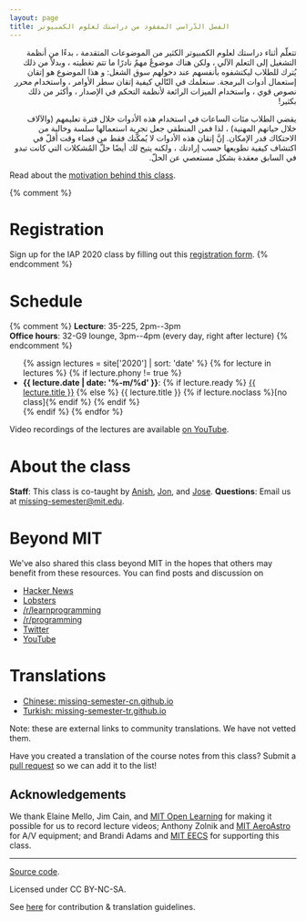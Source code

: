 ```yaml
---
layout: page
title: الفصل الدّراسي المفقود من دراستك لعلوم الكمبيوتر
---
```


<div dir="rtl">

تتعلّم أثناء دراستك لعلوم الكمبيوتر الكثير من الموضوعات المتقدمة ، بدءًا من أنظمة التشغيل إلى التعلم الآلي ، ولكن هناك موضوعٌ مهمٌ نادرًا ما تتم تغطيته ، وبدلاً من ذلك يُترك للطلاب ليكتشفوه بأنفسهم عند دخولهم سوق الشغل: و هذا الموضوع هو إتقان إستعمال أدوات البرمجة. سنعلمك في التّالي كيفية إتقان سطر الأوامر ، واستخدام محرر نصوص قوي ، واستخدام الميزات الرائعة لأنظمة التحكم في الإصدار ، وأكثر من ذلك بكثير!

يقضي الطلاب مئات الساعات في استخدام هذه الأدوات خلال فترة تعليمهم (والآلاف خلال حياتهم المهنية) ، لذا فمن المنطقي جعل تجربة استعمالها سلسة وخالية من الاحتكاك قدر الإمكان. إنَّ إتقان هذه الأدوات لا يُمكّنك فقط من قضاء وقت أقلّ في اكتشاف كيفية تطويعها حسب إرادتك ، ولكنه يتيح لك أيضًا حلَّ المُشكلات التي كانت تبدو في السابق معقدة بشكل مستعصي عن الحلّ.

</div>

Read about the [motivation behind this class](/about/).

{% comment %}
# Registration

Sign up for the IAP 2020 class by filling out this [registration form](https://forms.gle/TD1KnwCSV52qexVt9).
{% endcomment %}

# Schedule

{% comment %}
**Lecture**: 35-225, 2pm--3pm<br>
**Office hours**: 32-G9 lounge, 3pm--4pm (every day, right after lecture)
{% endcomment %}

<ul>
{% assign lectures = site['2020'] | sort: 'date' %}
{% for lecture in lectures %}
    {% if lecture.phony != true %}
        <li>
        <strong>{{ lecture.date | date: '%-m/%d' }}</strong>:
        {% if lecture.ready %}
            <a href="{{ lecture.url }}">{{ lecture.title }}</a>
        {% else %}
            {{ lecture.title }} {% if lecture.noclass %}[no class]{% endif %}
        {% endif %}
        </li>
    {% endif %}
{% endfor %}
</ul>

Video recordings of the lectures are available [on
YouTube](https://www.youtube.com/playlist?list=PLyzOVJj3bHQuloKGG59rS43e29ro7I57J).

# About the class

**Staff**: This class is co-taught by [Anish](https://www.anishathalye.com/), [Jon](https://thesquareplanet.com/), and [Jose](http://josejg.com/).
**Questions**: Email us at [missing-semester@mit.edu](mailto:missing-semester@mit.edu).

# Beyond MIT

We've also shared this class beyond MIT in the hopes that others may
benefit from these resources. You can find posts and discussion on

 - [Hacker News](https://news.ycombinator.com/item?id=22226380)
 - [Lobsters](https://lobste.rs/s/ti1k98/missing_semester_your_cs_education_mit)
 - [/r/learnprogramming](https://www.reddit.com/r/learnprogramming/comments/eyagda/the_missing_semester_of_your_cs_education_mit/)
 - [/r/programming](https://www.reddit.com/r/programming/comments/eyagcd/the_missing_semester_of_your_cs_education_mit/)
 - [Twitter](https://twitter.com/jonhoo/status/1224383452591509507)
 - [YouTube](https://www.youtube.com/playlist?list=PLyzOVJj3bHQuloKGG59rS43e29ro7I57J)

# Translations

- [Chinese: missing-semester-cn.github.io](https://missing-semester-cn.github.io/)
- [Turkish: missing-semester-tr.github.io](https://missing-semester-tr.github.io/)

Note: these are external links to community translations. We have not vetted
them.

Have you created a translation of the course notes from this class? Submit a
[pull request](https://github.com/missing-semester/missing-semester/pulls) so
we can add it to the list!

## Acknowledgements

We thank Elaine Mello, Jim Cain, and [MIT Open
Learning](https://openlearning.mit.edu/) for making it possible for us to
record lecture videos; Anthony Zolnik and [MIT
AeroAstro](https://aeroastro.mit.edu/) for A/V equipment; and Brandi Adams and
[MIT EECS](https://www.eecs.mit.edu/) for supporting this class.

---

<div class="small center">
<p><a href="https://github.com/missing-semester/missing-semester">Source code</a>.</p>
<p>Licensed under CC BY-NC-SA.</p>
<p>See <a href="/license/">here</a> for contribution &amp; translation guidelines.</p>
</div>
